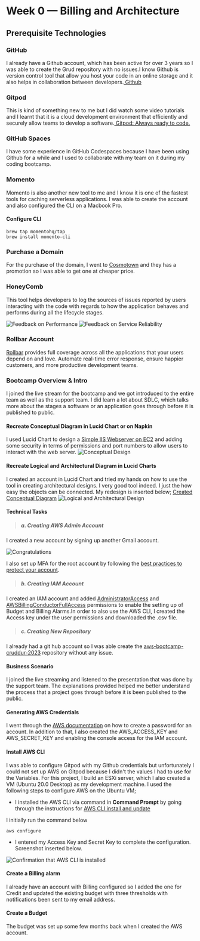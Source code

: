 # Week 0 — Billing and Architecture

## Prerequisite Technologies

### GitHub
I already have a Github account, which has been active for over 3 years so I was able to create the Grud repository with no issues.I know Github is version control tool that allow you host your code in an online storage and it also helps in collaboration between developers.[ Github](https://github.com)

### Gitpod
This is kind of something new to me but I did watch some video tutorials and I learnt that it is a cloud development environment that efficiently and securely allow teams to develop a software.[ Gitpod: Always ready to code.](https://www.gitpod.io)

### GitHub Spaces
I have some experience in GitHub Codespaces because I have been using Github for a while and I used to collaborate with my team on it during my coding bootcamp.

### Momento
Momento is also another new tool to me and I know it is one of the fastest tools for caching serverless applications. I was able to create the account and also configured the CLI on a Macbook Pro.
#### Configure CLI
```
brew tap momentohq/tap
brew install momento-cli
```
### Purchase a Domain
For the purchase of the domain, I went to [Cosmotown](https://www.cosmotown.com/) and they has a promotion so I was able to get one at cheaper price.

### HoneyComb
This tool helps developers to log the sources of issues reported by users interacting with the code with regards to how the application behaves and performs during all the lifecycle stages.

![Feedback on Performance](https://www.honeycomb.io/wp-content/uploads/2022/10/Fast-feedback-on-real-world-performance-v2.svg)
![Feedback on Service Reliability](https://www.honeycomb.io/wp-content/uploads/2022/10/Fast-feedback-on-service-reliability-v2.svg)

### Rollbar Account
[Rollbar](https://rollbar.com/) provides full coverage across all the applications that your users depend on and love. Automate real-time error response, ensure happier customers, and more productive development teams.

### Bootcamp Overview & Intro
I joined the live stream for the bootcamp and we got introduced to the entire team as well as the support team. I did learn a lot about SDLC, which talks more about the stages a software or an application goes through before it is published to public.

#### Recreate Conceptual Diagram in Lucid Chart or on Napkin
I used Lucid Chart to design a [Simple IIS Webserver on EC2](https://lucid.app/lucidchart/cd99faea-ad77-460e-84f9-672d209830da/edit?viewport_loc=146%2C69%2C2107%2C1208%2C0_0&invitationId=inv_72200188-6c85-46c7-9d19-87d2d124aec2) and adding some security in terms of permissions and port numbers to allow users to interact with the web server.
![Conceptual Design](_docs/assets/iis-webserver-ec2.png)

#### Recreate Logical and Architectural Diagram in Lucid Charts
I created an account in Lucid Chart and tried my hands on how to use the tool in creating architectural designs. I very good tool indeed. I just the how easy the objects can be connected. My redesign is inserted below;
[Created Conceptual Diagram](https://lucid.app/lucidchart/09d7247f-d701-40a6-92a4-c6dd19c181d4/edit?viewport_loc=113%2C143%2C2002%2C1148%2C0_0&invitationId=inv_6a3f4409-5e1a-4f87-a3fb-e20d0561b243)
![Logical and Architectural Design](_docs/assets/logical-architectural-design.png)


#### Technical Tasks

> ##### a. Creating AWS Admin Account
I created a new account by signing up another Gmail account.

![Congratulations](_docs/assets/create-iam.png)

I also set up MFA for the root account by following the [best practices to protect your account](https://docs.aws.amazon.com/accounts/latest/reference/best-practices-root-user.html).
> ##### b. Creating IAM Account
I created an IAM account and added [AdministratorAccess](https://docs.aws.amazon.com/singlesignon/latest/userguide/get-started-assign-account-access-admin-user.html) and [AWSBillingConductorFullAccess](https://docs.aws.amazon.com/singlesignon/latest/userguide/get-started-assign-account-access-admin-user.html) permissions to enable the setting up of Budget and Billing Alarms.In order to also use the AWS CLI, I created the Access key under the user permissions and downloaded the .csv file.

> ##### c. Creating New Repository
I already had a git hub account so I was able create the [aws-bootcamp-cruddur-2023](https://github.com/ExamProCo/aws-bootcamp-cruddur-2023) repository without any issue.

#### Business Scenario
I joined the live streaming and listened to the presentation that was done by the support team. The explanations provided helped me better understand the process that a project goes through before it is been published to the public.

#### Generating AWS Credentials
I went through the [AWS documentation](https://docs.aws.amazon.com/keyspaces/latest/devguide/access.credentials.html) on how to create a password for an account. In addition to that, I also created the AWS_ACCESS_KEY and AWS_SECRET_KEY and enabling the console access for the IAM account.

#### Install AWS CLI 
I was able to configure Gitpod with my Github credentials but unfortunately I could not set up AWS on Gitpod because I didn't the values I had to use for the Variables.
For this project, I build an ESXi server, which I also created a VM (Ubuntu 20.0 Desktop) as my development machine. I used the following steps to configure AWS on the Ubuntu VM;
- I installed the AWS CLI via command in **Command Prompt** by going through the instructions for [AWS CLI install and update](https://docs.aws.amazon.com/cli/latest/userguide/getting-started-install.html)

I initially run the command below
```
aws configure
```
- I entered my Access Key and Secret Key to complete the configuration. Screenshot inserted below.

![Confirmation that AWS CLI is installed](_docs/assets/aws-cli-config.png)

#### Create a Billing alarm
I already have an account with Billing configured so I added the one for Credit and updated the existing budget with three thresholds with notifications been sent to my email address.

#### Create a Budget
The budget was set up some few months back when I created the AWS account.